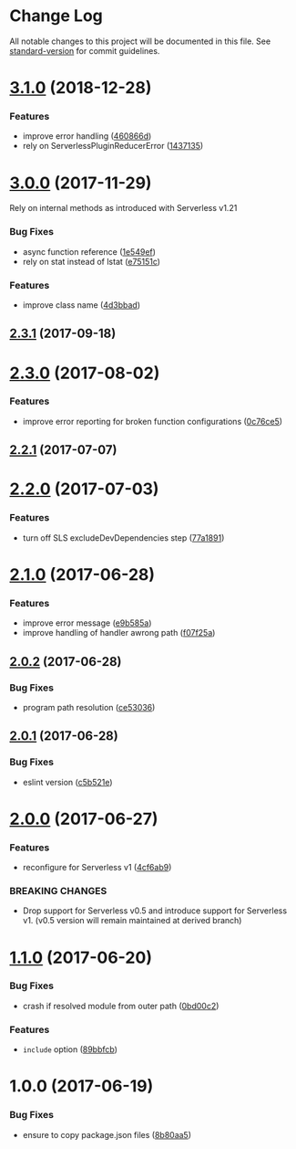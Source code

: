 # Change Log

All notable changes to this project will be documented in this file. See [standard-version](https://github.com/conventional-changelog/standard-version) for commit guidelines.

<a name="3.1.0"></a>
# [3.1.0](https://github.com/medikoo/serverless-plugin-reducer/compare/v3.0.0...v3.1.0) (2018-12-28)


### Features

* improve error handling ([460866d](https://github.com/medikoo/serverless-plugin-reducer/commit/460866d))
* rely on ServerlessPluginReducerError ([1437135](https://github.com/medikoo/serverless-plugin-reducer/commit/1437135))



<a name="3.0.0"></a>
# [3.0.0](https://github.com/medikoo/serverless-plugin-reducer/compare/v2.3.1...v3.0.0) (2017-11-29)

Rely on internal methods as introduced with Serverless v1.21

### Bug Fixes

* async function reference ([1e549ef](https://github.com/medikoo/serverless-plugin-reducer/commit/1e549ef))
* rely on stat instead of lstat ([e75151c](https://github.com/medikoo/serverless-plugin-reducer/commit/e75151c))


### Features

* improve class name ([4d3bbad](https://github.com/medikoo/serverless-plugin-reducer/commit/4d3bbad))



<a name="2.3.1"></a>
## [2.3.1](https://github.com/medikoo/serverless-plugin-reducer/compare/v2.3.0...v2.3.1) (2017-09-18)



<a name="2.3.0"></a>
# [2.3.0](https://github.com/medikoo/serverless-plugin-reducer/compare/v2.2.1...v2.3.0) (2017-08-02)


### Features

* improve error reporting for broken function configurations ([0c76ce5](https://github.com/medikoo/serverless-plugin-reducer/commit/0c76ce5))



<a name="2.2.1"></a>
## [2.2.1](https://github.com/medikoo/serverless-plugin-reducer/compare/v2.2.0...v2.2.1) (2017-07-07)



<a name="2.2.0"></a>
# [2.2.0](https://github.com/medikoo/serverless-plugin-reducer/compare/v2.1.0...v2.2.0) (2017-07-03)


### Features

* turn off SLS excludeDevDependencies step ([77a1891](https://github.com/medikoo/serverless-plugin-reducer/commit/77a1891))



<a name="2.1.0"></a>
# [2.1.0](https://github.com/medikoo/serverless-plugin-reducer/compare/v2.0.2...v2.1.0) (2017-06-28)


### Features

* improve error message ([e9b585a](https://github.com/medikoo/serverless-plugin-reducer/commit/e9b585a))
* improve handling of handler awrong path ([f07f25a](https://github.com/medikoo/serverless-plugin-reducer/commit/f07f25a))



<a name="2.0.2"></a>
## [2.0.2](https://github.com/medikoo/serverless-plugin-reducer/compare/v2.0.1...v2.0.2) (2017-06-28)


### Bug Fixes

* program path resolution ([ce53036](https://github.com/medikoo/serverless-plugin-reducer/commit/ce53036))



<a name="2.0.1"></a>
## [2.0.1](https://github.com/medikoo/serverless-plugin-reducer/compare/v2.0.0...v2.0.1) (2017-06-28)


### Bug Fixes

* eslint version ([c5b521e](https://github.com/medikoo/serverless-plugin-reducer/commit/c5b521e))



<a name="2.0.0"></a>
# [2.0.0](https://github.com/medikoo/serverless-plugin-reducer/compare/v1.1.0...v2.0.0) (2017-06-27)


### Features

* reconfigure for Serverless v1 ([4cf6ab9](https://github.com/medikoo/serverless-plugin-reducer/commit/4cf6ab9))


### BREAKING CHANGES

* Drop support for Serverless v0.5 and introduce support for Serverless v1. (v0.5 version will remain maintained at derived branch)



<a name="1.1.0"></a>
# [1.1.0](https://github.com/medikoo/serverless-plugin-reducer/compare/v1.0.0...v1.1.0) (2017-06-20)


### Bug Fixes

* crash if resolved module from outer path ([0bd00c2](https://github.com/medikoo/serverless-plugin-reducer/commit/0bd00c2))


### Features

* `include` option ([89bbfcb](https://github.com/medikoo/serverless-plugin-reducer/commit/89bbfcb))



<a name="1.0.0"></a>
# 1.0.0 (2017-06-19)


### Bug Fixes

* ensure to copy package.json files ([8b80aa5](https://github.com/medikoo/serverless-plugin-reducer/commit/8b80aa5))
